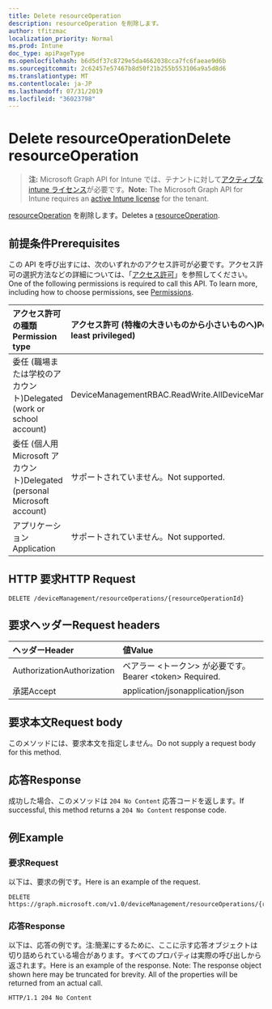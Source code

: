 ```yaml
---
title: Delete resourceOperation
description: resourceOperation を削除します。
author: tfitzmac
localization_priority: Normal
ms.prod: Intune
doc_type: apiPageType
ms.openlocfilehash: b6d5df37c8729e5da4662038cca7fc6faeae9d6b
ms.sourcegitcommit: 2c62457e57467b8d50f21b255b553106a9a5d8d6
ms.translationtype: MT
ms.contentlocale: ja-JP
ms.lasthandoff: 07/31/2019
ms.locfileid: "36023798"
---
```

# <a name="delete-resourceoperation"></a><span data-ttu-id="bc93b-103">Delete resourceOperation</span><span class="sxs-lookup"><span data-stu-id="bc93b-103">Delete resourceOperation</span></span>

> <span data-ttu-id="bc93b-104">**注:** Microsoft Graph API for Intune では、テナントに対して[アクティブな intune ライセンス](https://go.microsoft.com/fwlink/?linkid=839381)が必要です。</span><span class="sxs-lookup"><span data-stu-id="bc93b-104">**Note:** The Microsoft Graph API for Intune requires an [active Intune license](https://go.microsoft.com/fwlink/?linkid=839381) for the tenant.</span></span>

<span data-ttu-id="bc93b-105">[resourceOperation](../resources/intune-rbac-resourceoperation.md) を削除します。</span><span class="sxs-lookup"><span data-stu-id="bc93b-105">Deletes a [resourceOperation](../resources/intune-rbac-resourceoperation.md).</span></span>

## <a name="prerequisites"></a><span data-ttu-id="bc93b-106">前提条件</span><span class="sxs-lookup"><span data-stu-id="bc93b-106">Prerequisites</span></span>
<span data-ttu-id="bc93b-p101">この API を呼び出すには、次のいずれかのアクセス許可が必要です。アクセス許可の選択方法などの詳細については、「[アクセス許可](/graph/permissions-reference)」を参照してください。</span><span class="sxs-lookup"><span data-stu-id="bc93b-p101">One of the following permissions is required to call this API. To learn more, including how to choose permissions, see [Permissions](/graph/permissions-reference).</span></span>

|<span data-ttu-id="bc93b-109">アクセス許可の種類</span><span class="sxs-lookup"><span data-stu-id="bc93b-109">Permission type</span></span>|<span data-ttu-id="bc93b-110">アクセス許可 (特権の大きいものから小さいものへ)</span><span class="sxs-lookup"><span data-stu-id="bc93b-110">Permissions (from most to least privileged)</span></span>|
|:---|:---|
|<span data-ttu-id="bc93b-111">委任 (職場または学校のアカウント)</span><span class="sxs-lookup"><span data-stu-id="bc93b-111">Delegated (work or school account)</span></span>|<span data-ttu-id="bc93b-112">DeviceManagementRBAC.ReadWrite.All</span><span class="sxs-lookup"><span data-stu-id="bc93b-112">DeviceManagementRBAC.ReadWrite.All</span></span>|
|<span data-ttu-id="bc93b-113">委任 (個人用 Microsoft アカウント)</span><span class="sxs-lookup"><span data-stu-id="bc93b-113">Delegated (personal Microsoft account)</span></span>|<span data-ttu-id="bc93b-114">サポートされていません。</span><span class="sxs-lookup"><span data-stu-id="bc93b-114">Not supported.</span></span>|
|<span data-ttu-id="bc93b-115">アプリケーション</span><span class="sxs-lookup"><span data-stu-id="bc93b-115">Application</span></span>|<span data-ttu-id="bc93b-116">サポートされていません。</span><span class="sxs-lookup"><span data-stu-id="bc93b-116">Not supported.</span></span>|

## <a name="http-request"></a><span data-ttu-id="bc93b-117">HTTP 要求</span><span class="sxs-lookup"><span data-stu-id="bc93b-117">HTTP Request</span></span>
<!-- {
  "blockType": "ignored"
}
-->
``` http
DELETE /deviceManagement/resourceOperations/{resourceOperationId}
```

## <a name="request-headers"></a><span data-ttu-id="bc93b-118">要求ヘッダー</span><span class="sxs-lookup"><span data-stu-id="bc93b-118">Request headers</span></span>
|<span data-ttu-id="bc93b-119">ヘッダー</span><span class="sxs-lookup"><span data-stu-id="bc93b-119">Header</span></span>|<span data-ttu-id="bc93b-120">値</span><span class="sxs-lookup"><span data-stu-id="bc93b-120">Value</span></span>|
|:---|:---|
|<span data-ttu-id="bc93b-121">Authorization</span><span class="sxs-lookup"><span data-stu-id="bc93b-121">Authorization</span></span>|<span data-ttu-id="bc93b-122">ベアラー &lt;トークン&gt; が必要です。</span><span class="sxs-lookup"><span data-stu-id="bc93b-122">Bearer &lt;token&gt; Required.</span></span>|
|<span data-ttu-id="bc93b-123">承諾</span><span class="sxs-lookup"><span data-stu-id="bc93b-123">Accept</span></span>|<span data-ttu-id="bc93b-124">application/json</span><span class="sxs-lookup"><span data-stu-id="bc93b-124">application/json</span></span>|

## <a name="request-body"></a><span data-ttu-id="bc93b-125">要求本文</span><span class="sxs-lookup"><span data-stu-id="bc93b-125">Request body</span></span>
<span data-ttu-id="bc93b-126">このメソッドには、要求本文を指定しません。</span><span class="sxs-lookup"><span data-stu-id="bc93b-126">Do not supply a request body for this method.</span></span>

## <a name="response"></a><span data-ttu-id="bc93b-127">応答</span><span class="sxs-lookup"><span data-stu-id="bc93b-127">Response</span></span>
<span data-ttu-id="bc93b-128">成功した場合、このメソッドは `204 No Content` 応答コードを返します。</span><span class="sxs-lookup"><span data-stu-id="bc93b-128">If successful, this method returns a `204 No Content` response code.</span></span>

## <a name="example"></a><span data-ttu-id="bc93b-129">例</span><span class="sxs-lookup"><span data-stu-id="bc93b-129">Example</span></span>

### <a name="request"></a><span data-ttu-id="bc93b-130">要求</span><span class="sxs-lookup"><span data-stu-id="bc93b-130">Request</span></span>
<span data-ttu-id="bc93b-131">以下は、要求の例です。</span><span class="sxs-lookup"><span data-stu-id="bc93b-131">Here is an example of the request.</span></span>
``` http
DELETE https://graph.microsoft.com/v1.0/deviceManagement/resourceOperations/{resourceOperationId}
```

### <a name="response"></a><span data-ttu-id="bc93b-132">応答</span><span class="sxs-lookup"><span data-stu-id="bc93b-132">Response</span></span>
<span data-ttu-id="bc93b-p102">以下は、応答の例です。注:簡潔にするために、ここに示す応答オブジェクトは切り詰められている場合があります。すべてのプロパティは実際の呼び出しから返されます。</span><span class="sxs-lookup"><span data-stu-id="bc93b-p102">Here is an example of the response. Note: The response object shown here may be truncated for brevity. All of the properties will be returned from an actual call.</span></span>
``` http
HTTP/1.1 204 No Content
```



